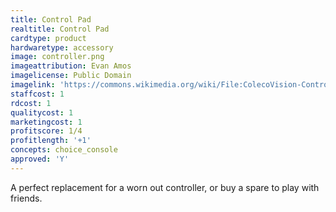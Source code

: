 ```yaml
---
title: Control Pad
realtitle: Control Pad
cardtype: product
hardwaretype: accessory
image: controller.png
imageattribution: Evan Amos
imagelicense: Public Domain
imagelink: 'https://commons.wikimedia.org/wiki/File:ColecoVision-Controller-FR.jpg'
staffcost: 1
rdcost: 1
qualitycost: 1
marketingcost: 1
profitscore: 1/4
profitlength: '+1'
concepts: choice_console
approved: 'Y'
---
```


A perfect replacement for a worn out controller, or buy a spare to play with friends.
